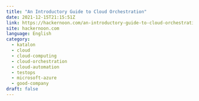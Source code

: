 ```yaml
---
title: "An Introductory Guide to Cloud Orchestration"
date: 2021-12-15T21:15:51Z
link: https://hackernoon.com/an-introductory-guide-to-cloud-orchestration?source=rss&utm_medium=RSS&utm_source=news.12bit.vn
site: hackernoon.com
language: English
category:
  - katalon
  - cloud
  - cloud-computing
  - cloud-orchestration
  - cloud-automation
  - testops
  - microsoft-azure
  - good-company
draft: false
---
```

